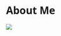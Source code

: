 <h1 style="
    font-family: system-ui,
    -apple-system,
    BlinkMacSystemFont,
    'Segoe UI',
    Roboto,
    Oxygen,
    Ubuntu,
    Cantarell,
    'Open Sans',
    'Helvetica Neue',
    sans-serif;
">
    About Me
</h1>

<a href="https://www.linkedin.com/in/gerald-diego/">
    <img
        src="https://img.shields.io/badge/linkedin-%230077B5.svg?&style=for-the-badge&logo=linkedin&logoColor=white"
    />
</a>

